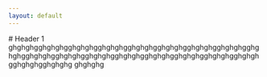 ```yaml
---
layout: default
---
```


<html>
<style>
text {
  font: 11px "Proxima Nova",sans-serif;
  text-anchor: left;
}
</style>
<head>
	<script src="https://d3js.org/d3.v4.min.js"></script>
</head>
<body>
</html>
# Header 1
ghghghgghghghgghghghgghghghgghghghgghghghgghghghgghghghgghghghgghghghgghghghgghghghgghghghgghghghgghghghgghghghgghghghgghghghgghghghg
ghghghg
<html>
<div id="grid"></div>
<script src="grid.js" type="text/javascript"></script>
</body>
</html>
